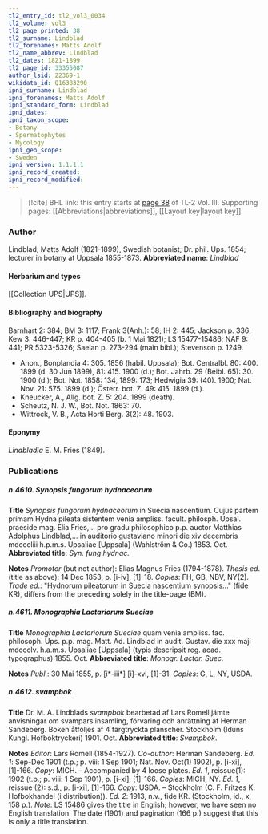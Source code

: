 ```yaml
---
tl2_entry_id: tl2_vol3_0034
tl2_volume: vol3
tl2_page_printed: 38
tl2_surname: Lindblad
tl2_forenames: Matts Adolf
tl2_name_abbrev: Lindblad
tl2_dates: 1821-1899
tl2_page_id: 33355087
author_lsid: 22369-1
wikidata_id: Q16383290
ipni_surname: Lindblad
ipni_forenames: Matts Adolf
ipni_standard_form: Lindblad
ipni_dates: 
ipni_taxon_scope: 
- Botany
- Spermatophytes
- Mycology
ipni_geo_scope: 
- Sweden
ipni_version: 1.1.1.1
ipni_record_created: 
ipni_record_modified:
---
```



> [!cite] BHL link: this entry starts at [page 38](https://www.biodiversitylibrary.org/page/33355087) of TL-2 Vol. III.
> Supporting pages: [[Abbreviations|abbreviations]], [[Layout key|layout key]].

### Author

Lindblad, Matts Adolf (1821-1899), Swedish botanist; Dr. phil. Ups. 1854; lecturer in botany at Uppsala 1855-1873. 
**Abbreviated name**: *Lindblad*

#### Herbarium and types

[[Collection UPS|UPS]].

#### Bibliography and biography

Barnhart 2: 384; BM 3: 1117; Frank 3(Anh.): 58; IH 2: 445; Jackson p. 336; Kew 3: 446-447; KR p. 404-405 (b. 1 Mai 1821); LS 15477-15486; NAF 9: 441; PR 5323-5326; Saelan p. 273-294 (main bibl.); Stevenson p. 1249.
- Anon., Bonplandia 4: 305. 1856 (habil. Uppsala); Bot. Centralbl. 80: 400. 1899 (d. 30 Jun 1899), 81: 415. 1900 (d.); Bot. Jahrb. 29 (Beibl. 65): 30. 1900 (d.); Bot. Not. 1858: 134, 1899: 173; Hedwigia 39: (40). 1900; Nat. Nov. 21: 575. 1899 (d.); Österr. bot. Z. 49: 415. 1899 (d.).
- Kneucker, A., Allg. bot. Z. 5: 204. 1899 (death).
- Scheutz, N. J. W., Bot. Not. 1863: 70.
- Wittrock, V. B., Acta Horti Berg. 3(2): 48. 1903.

#### Eponymy

*Lindbladia* E. M. Fries (1849).

### Publications

##### n.4610. Synopsis fungorum hydnaceorum

**Title**
*Synopsis fungorum hydnaceorum* in Suecia nascentium. Cujus partem primam Hydna pileata sistentem venia ampliss. facult. philosph. Upsal. praeside mag. Elia Fries,... pro gradu philosophico p.p. auctor Matthias Adolphus Lindblad,... in auditorio gustaviano minori die xiv decembris mdcccliii h.p.m.s. Upsaliae \[Uppsala\] (Wahlström & Co.) 1853. Oct.
**Abbreviated title**: *Syn. fung hydnac.*

**Notes**
*Promotor* (but not author): Elias Magnus Fries (1794-1878).
*Thesis ed*. (title as above): 14 Dec 1853, p. \[i-iv\], \[1\]-18. *Copies*: FH, GB, NBV, NY(2).
*Trade ed*.: "Hydnorum pileatorum in Suecia nascentium synopsis..." (fide KR), differs from the preceding solely in the title-page (BM).

##### n.4611. Monographia Lactariorum Sueciae

**Title**
*Monographia Lactariorum Sueciae* quam venia ampliss. fac. philosoph. Ups. p.p. mag. Matt. Ad. Lindblad in audit. Gustav. die xxx maji mdccclv. h.a.m.s. Upsaliae \[Uppsala\] (typis descripsit reg. acad. typographus) 1855. Oct.
**Abbreviated title**: *Monogr. Lactar. Suec.*

**Notes**
*Publ*.: 30 Mai 1855, p. \[i\*-iii\*\] \[i\]-xvi, \[1\]-31. *Copies*: G, L, NY, USDA.

##### n.4612. svampbok

**Title**
Dr. M. A. Lindblads *svampbok* bearbetad af Lars Romell jämte anvisningar om svampars insamling, förvaring och anrättning af Herman Sandeberg. Boken åtföljes af 4 färgtryckta planscher. Stockholm (Iduns Kungl. Hofboktryckeri) 1901. Oct.
**Abbreviated title**: *Svampbok*.

**Notes**
*Editor*: Lars Romell (1854-1927).
*Co-author*: Herman Sandeberg.
*Ed. 1*: Sep-Dec 1901 (t.p.; p. viii: 1 Sep 1901; Nat. Nov. Oct(1) 1902), p. \[i-xi\], \[1\]-166.
*Copy*: MICH. – Accompanied by 4 loose plates.
*Ed. 1*, reissue(1): 1902 (t.p.; p. viii: 1 Sep 1901), p. \[i-xi\], \[1\]-166. *Copies*: MICH, NY.
*Ed. 1*, reissue (2): s.d., p. \[i-xi\], \[1\]-166. *Copy*: USDA. – Stockholm (C. F. Fritzes K. Hofbokhandel (i distribution)).
*Ed. 2*: 1913, n.v., fide KR. (Stockholm, id., x, 158 p.).
*Note*: LS 15486 gives the title in English; however, we have seen no English translation. The date (1901) and pagination (166 p.) suggest that this is only a title translation.

